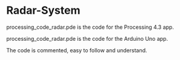 # Radar-System

processing_code_radar.pde is the code for the Processing 4.3 app.

processing_code_radar.pde is the code for the Arduino Uno app.

The code is commented, easy to follow and understand.
